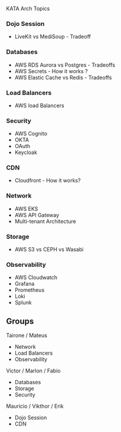 KATA Arch Topics
### Dojo Session
- LiveKit vs MediSoup - Tradeoff

### Databases
-   AWS RDS Aurora vs Postgres - Tradeoffs
-   AWS Secrets - How it works ?
-   AWS Elastic Cache vs Redis - Tradeoffs

### Load Balancers
- AWS load Balancers

### Security
- AWS Cognito
- OKTA
- OAuth
- Keycloak

### CDN
- Cloudfront - How it works?

### Network
- AWS EKS
- AWS API Gateway
- Multi-tenant Architecture

### Storage
- AWS S3 vs CEPH vs Wasabi

### Observability
- AWS Cloudwatch
- Grafana
- Prometheus
- Loki
- Splunk


## Groups
Tairone / Mateus
- Network
- Load Balancers
- Observability

Victor / Marlon / Fabio
- Databases
- Storage
- Security

Mauricio / Vikthor / Erik
- Dojo Session
- CDN



